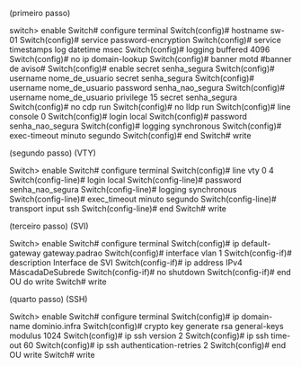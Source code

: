 (primeiro passo)

switch> enable
Switch# configure terminal
Switch(config)# hostname sw-01
Switch(config)# service password-encryption
Switch(config)# service timestamps log datetime msec
Switch(config)# logging buffered 4096
Switch(config)# no ip domain-lookup
Switch(config)# banner motd #banner de aviso#
Switch(config)# enable secret senha_segura
Switch(config)# username nome_de_usuario secret senha_segura
Switch(config)# username nome_de_usuario password senha_nao_segura
Switch(config)# username nome_de_usuario privilege 15 secret senha_segura
Switch(config)# no cdp run
Switch(config)# no lldp run
Switch(config)# line console 0
Switch(config)# login local
Switch(config)# password senha_nao_segura
Switch(config)# logging synchronous
Switch(config)# exec-timeout minuto segundo
Switch(config)# end
Switch# write

(segundo passo) (VTY)

Switch> enable
Switch# configure terminal
Switch(config)# line vty 0 4
Switch(config-line)# login local
Switch(config-line)# password senha_nao_segura
Switch(config-line)# logging synchronous
Switch(config-line)# exec_timeout minuto segundo
Switch(config-line)# transport input ssh
Switch(config-line)# end
Switch# write

(terceiro passo) (SVI)

Switch> enable
Switch# configure terminal
Switch(config)# ip default-gateway gateway.padrao
Switch(config)# interface vlan 1
Switch(config-if)# description Interface de SVI
Switch(config-if)# ip address IPv4 MáscadaDeSubrede
Switch(config-if)# no shutdown
Switch(config-if)# end OU do write
Switch# write

(quarto passo) (SSH)

Switch> enable
Switch# configure terminal
Switch(config)# ip domain-name dominio.infra
Switch(config)# crypto key generate rsa general-keys modulus 1024
Switch(config)# ip ssh version 2
Switch(config)# ip ssh time-out 60
Switch(config)# ip ssh authentication-retries 2
Switch(config)# end OU write
Switch# write